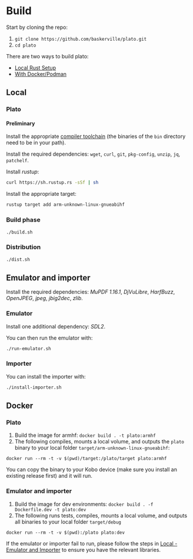 # Build

Start by cloning the repo:

1. `git clone https://github.com/baskerville/plato.git`
2. `cd plato`

There are two ways to build plato:
- [Local Rust Setup](#local)
- [With Docker/Podman](#docker)

## Local

### Plato
#### Preliminary

Install the appropriate [compiler toolchain](https://github.com/kobolabs/Kobo-Reader/tree/master/toolchain) (the binaries of the `bin` directory need to be in your path).

Install the required dependencies: `wget`, `curl`, `git`, `pkg-config`, `unzip`, `jq`, `patchelf`.

Install *rustup*:
```sh
curl https://sh.rustup.rs -sSf | sh
```

Install the appropriate target:
```sh
rustup target add arm-unknown-linux-gnueabihf
```

### Build phase

```sh
./build.sh
```

### Distribution

```sh
./dist.sh
```

## Emulator and importer

Install the required dependencies: *MuPDF 1.16.1*, *DjVuLibre*, *HarfBuzz*, *OpenJPEG*, *jpeg*, *jbig2dec*, *zlib*.

### Emulator

Install one additional dependency: *SDL2*.

You can then run the emulator with:
```sh
./run-emulator.sh
```

### Importer

You can install the importer with:
```sh
./install-importer.sh
```

## Docker

### Plato

1. Build the image for armhf: `docker build . -t plato:armhf`
2. The following compiles, mounts a local volume, and outputs the `plato` binary to your local folder `target/arm-unknown-linux-gnueabihf`:

```
docker run --rm -t -v $(pwd)/target:/plato/target plato:armhf
```

You can copy the binary to your Kobo device (make sure you install an existing release first) and it will run.

### Emulator and importer

1. Build the image for dev environments: `docker build . -f Dockerfile.dev -t plato:dev`
2. The following runs tests, compiles, mounts a local volume, and outputs all binaries to your local folder `target/debug`
```
docker run --rm -t -v $(pwd):/plato plato:dev
```

If the emulator or importer fail to run, please follow the steps in [Local - Emulator and Importer](#emulator-and-importer) to ensure you have the relevant libraries.


